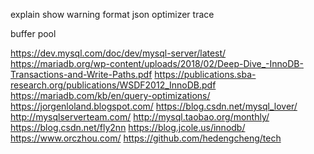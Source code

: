 explain show warning
format json 
optimizer trace

buffer pool

https://dev.mysql.com/doc/dev/mysql-server/latest/
https://mariadb.org/wp-content/uploads/2018/02/Deep-Dive_-InnoDB-Transactions-and-Write-Paths.pdf
https://publications.sba-research.org/publications/WSDF2012_InnoDB.pdf
https://mariadb.com/kb/en/query-optimizations/
https://jorgenloland.blogspot.com/
https://blog.csdn.net/mysql_lover/
http://mysqlserverteam.com/
http://mysql.taobao.org/monthly/
https://blog.csdn.net/fly2nn
https://blog.jcole.us/innodb/
https://www.orczhou.com/
https://github.com/hedengcheng/tech

